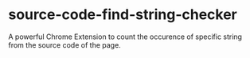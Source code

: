 # source-code-find-string-checker
A powerful Chrome Extension to count the occurence of specific string from the source code of the page.

